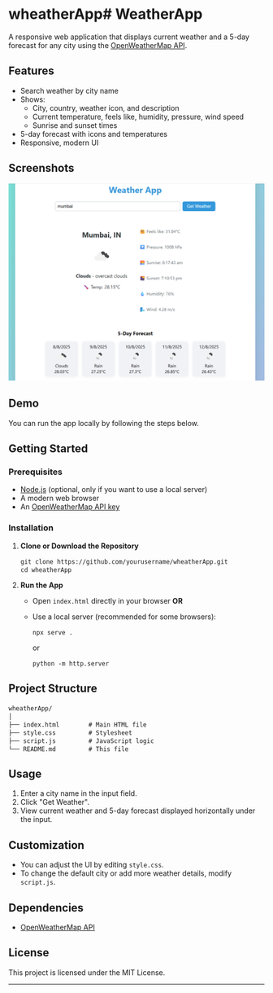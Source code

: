 # wheatherApp# WeatherApp

A responsive web application that displays current weather and a 5-day forecast for any city using the [OpenWeatherMap API](https://openweathermap.org/api).

## Features

- Search weather by city name
- Shows:
  - City, country, weather icon, and description
  - Current temperature, feels like, humidity, pressure, wind speed
  - Sunrise and sunset times
- 5-day forecast with icons and temperatures
- Responsive, modern UI

## Screenshots

![weatherapp screenshot](image-1.png)
## Demo

You can run the app locally by following the steps below.

## Getting Started

### Prerequisites

- [Node.js](https://nodejs.org/) (optional, only if you want to use a local server)
- A modern web browser
- An [OpenWeatherMap API key](https://openweathermap.org/appid)

### Installation

1. **Clone or Download the Repository**

   ```
   git clone https://github.com/yourusername/wheatherApp.git
   cd wheatherApp
   ```


2. **Run the App**

   - Open `index.html` directly in your browser **OR**
   - Use a local server (recommended for some browsers):

     ```
     npx serve .
     ```
     or
     ```
     python -m http.server
     ```

## Project Structure

```
wheatherApp/
│
├── index.html        # Main HTML file
├── style.css         # Stylesheet
├── script.js         # JavaScript logic
└── README.md         # This file
```

## Usage

1. Enter a city name in the input field.
2. Click "Get Weather".
3. View current weather and 5-day forecast displayed horizontally under the input.

## Customization

- You can adjust the UI by editing `style.css`.
- To change the default city or add more weather details, modify `script.js`.

## Dependencies

- [OpenWeatherMap API](https://openweathermap.org/api)

## License

This project is licensed under the MIT License.

---

